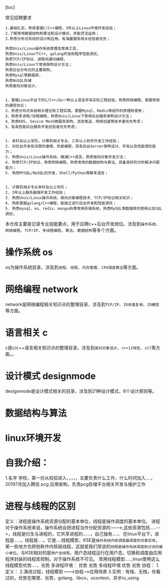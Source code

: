[toc]

常见招聘要求
```
1.基础扎实，熟练掌握C/C++编程，3年以上Linux环境开发经验；
2.了解常用数据结构和算法和设计模式，并能灵活运用；
3.熟悉分布式系统的设计和应用，有海量服务相关经验者优先；

熟悉Unix/Linux操作系统原理及常用工具，
熟悉Unix/Linux下C++, golang开发和程序性能调优，
熟悉TCP/IP协议、进程间通讯编程，
熟悉Unix/Linux下常用架构设计方法；
熟悉后台分布式的主要架构，
熟悉Mysql等数据库，
熟悉NoSQL存储
熟悉面向对象设计。

	
1、掌握Linux平台下的C/C++/Go一种以上语言并有实际工程经验，熟悉网络编程，掌握常用的通信协议；
2、熟悉分布式系统相关理论和工程实践，掌握Mysql、Redis等组件的原理和使用；
3、熟悉多进程/协程编程，熟悉Unix/Linux下常用后台服务架构设计方法；
4、熟悉K8S, Sevice Mesh微服务架构、消息推送、网络加速等技术者优先考虑；
5、有高性能后台服务开发经验者优先考虑;

	
1. 本科及以上学历，计算机相关专业，三年以上软件开发工作经验；
2. 对后台开发有浓厚的激情，热爱编程，具有后台Server架构设计、开发以及性能调优能力；
3. 熟悉Unix/Linux操作系统，精通C++语言，熟悉面向对象开发方法；
4. 熟悉TCP/IP协议，熟悉网络编程，熟悉常用的数据结构与算法，具备良好的分析解决问题能力；
5. 熟悉MYSQL/NoSQL的开发，Shell/Python等脚本语言；

	
1. 计算机相关专业本科及以上学历；
2. 3年以上服务器端开发工作经验；
3. 熟悉Unix/Linux操作系统、面向对象编程技术、TCP/IP协议相关知识；
4. 熟练掌握golang/C++编程，能独立进行后台开发和性能调优；
5. 熟悉mysql、es、redis、mongodb等常用存储系统，熟悉MySQL等数据库的使用以及SQL调优;
```

本仓库主要是记录专业技能要点，用于应聘c++后台开发岗位。涉及到`操作系统`、`网络编程`、`TCP/IP`、`多线程编程`、`算法`、`数据结构`等多个方面。

# 操作系统 os
os为操作系统目录，涉及到`进程`、`线程`、`内存管理`、`CPU调度算法`等方面。

# 网络编程 network
network是网络编程相关知识点的整理目录，涉及到`TCP/IP`、`IO多路复用`、`IO模型`等方面。

# 语言相关 c
c是c/c++语言相关知识点的整理目录，涉及到`面对对象设计`、`c++11特性`、`stl`等方面。。

# 设计模式 designmode
designmode是设计模式相关的目录，涉及到21种设计模式、6个设计原则等。

# 数据结构与算法

# linux环境开发

# 自我介绍：
  1.名字  学校，第一份从校招进入，，，，，主要负责什么工作，什么时间加入....，20197月加入腾信 pcg 应用架构，负责pcg存储平台相关开发与维护工作
# 进程与线程的区别
定义：进程是操作系统资源分配的基本单位，线程是操作调度的基本单位。
进程对于操作系统来说，操作系统会把进程当作分配资源的--->,这些资源包括.....-->，线程是衍生与进程的，它共享进程的......，自己独有....，
在linux平台下，进程是.....，线程是....，它是....线程模型，KSE是`操作系统内核调度器调度的对象实体`，某一些地方也把他称作内核级线程，这就是我们常说的`线程是操作系统调度和分派的最小单位`。与KSE相对的是`用户态线程`，用户态线程运行在用户态，切换和调度由应用程序封装的线程库控制，对于操作系统不可见。
常用线程模型.....,linux使用这么线程模型优势....，劣势
多进程环境：
  优势
  劣势
多线程环境
  优势
  劣势
协程：
  1.定义：
  2.演进过程，线程模型--->协程-->应用场景
  3.实例：有栈、无栈，你看过的，优势在哪里、劣势，golang、libco，ucontext、异步io_using